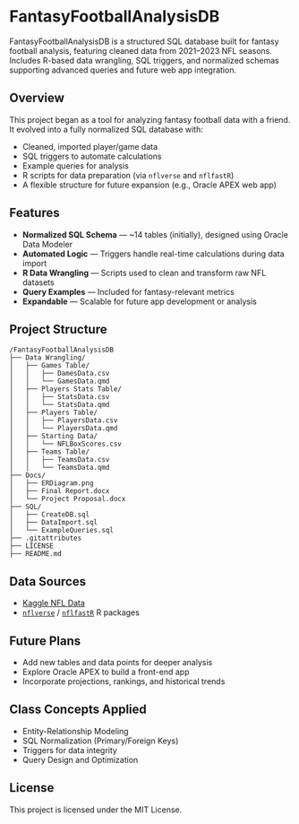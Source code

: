# FantasyFootballAnalysisDB
FantasyFootballAnalysisDB is a structured SQL database built for fantasy football analysis, featuring cleaned data from 2021–2023 NFL seasons. Includes R-based data wrangling, SQL triggers, and normalized schemas supporting advanced queries and future web app integration.

## Overview

This project began as a tool for analyzing fantasy football data with a friend. It evolved into a fully normalized SQL database with:

- Cleaned, imported player/game data
- SQL triggers to automate calculations
- Example queries for analysis
- R scripts for data preparation (via `nflverse` and `nflfastR`)
- A flexible structure for future expansion (e.g., Oracle APEX web app)

## Features

- **Normalized SQL Schema** — ~14 tables (initially), designed using Oracle Data Modeler
- **Automated Logic** — Triggers handle real-time calculations during data import
- **R Data Wrangling** — Scripts used to clean and transform raw NFL datasets
- **Query Examples** — Included for fantasy-relevant metrics
- **Expandable** — Scalable for future app development or analysis

## Project Structure

```
/FantasyFootballAnalysisDB
├── Data Wrangling/
│   ├── Games Table/
│   │   ├── DamesData.csv
│   │   └── GamesData.qmd
│   ├── Players Stats Table/
│   │   ├── StatsData.csv
│   │   └── StatsData.qmd
│   ├── Players Table/
│   │   ├── PlayersData.csv
│   │   └── PlayersData.qmd
│   ├── Starting Data/
│   │   └── NFLBoxScores.csv
│   ├── Teams Table/
│   │   ├── TeamsData.csv
│   │   └── TeamsData.qmd
├── Docs/
│   ├── ERDiagram.png
│   ├── Final Report.docx
│   └── Project Proposal.docx
├── SQL/
│   ├── CreateDB.sql
│   ├── DataImport.sql
│   └── ExampleQueries.sql
├── .gitattributes
├── LICENSE
├── README.md
```

## Data Sources

- [Kaggle NFL Data](https://www.kaggle.com/)
- [`nflverse`](https://nflverse.nflverse.com/) / [`nflfastR`](https://mrcaseb.github.io/pages_dummy/) R packages

## Future Plans

- Add new tables and data points for deeper analysis
- Explore Oracle APEX to build a front-end app
- Incorporate projections, rankings, and historical trends

## Class Concepts Applied

- Entity-Relationship Modeling
- SQL Normalization (Primary/Foreign Keys)
- Triggers for data integrity
- Query Design and Optimization

## License

This project is licensed under the MIT License.
